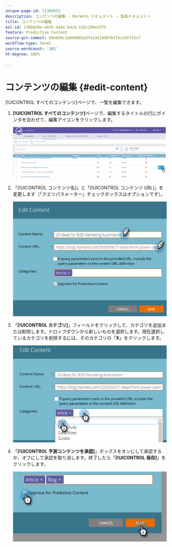 ```yaml
---
unique-page-id: 11384653
description: コンテンツの編集 - Marketo ドキュメント - 製品ドキュメント
title: コンテンツの編集
exl-id: 138b620e-4435-4a81-b4c8-132c2d6e25f5
feature: Predictive Content
source-git-commit: 09a656c3a0d0002edfa1a61b987bff4c1dff33cf
workflow-type: tm+mt
source-wordcount: '101'
ht-degree: 100%

---
```


# コンテンツの編集 {#edit-content}

[!UICONTROL すべてのコンテンツ]ページで、一覧を編集できます。

1. **[!UICONTROL すべてのコンテンツ]**&#x200B;ページで、編集するタイトルの行にポインタを合わせて、編集アイコンをクリックします。

   ![](assets/image2017-10-3-9-3a8-3a1.png)

1. 「[!UICONTROL コンテンツ名]」と「[!UICONTROL コンテンツ URL]」を変更します（「クエリパラメーター」チェックボックスはオプションです）。

   ![](assets/edit-content-2.png)

1. 「**[!UICONTROL カテゴリ]**」フィールドをクリックして、カテゴリを追加または削除します。ドロップダウンから新しいものを選択します。現在選択しているカテゴリを削除するには、そのカテゴリの「**X**」をクリックします。

   ![](assets/edit-content-3.png)

1. 「**[!UICONTROL 予測コンテンツを承認]**」ボックスをオンにして承認するか、オフにして承認を取り消します。終了したら「**[!UICONTROL 保存]**」をクリックします。

   ![](assets/edit-content-4.png)
